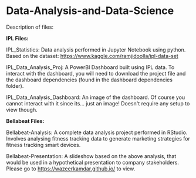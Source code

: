 # Data-Analysis-and-Data-Science

Description of files:

**IPL Files:**

IPL_Statistics: Data analysis performed in Jupyter Notebook using python. Based on the dataset: https://www.kaggle.com/ramjidoolla/ipl-data-set

IPL_Data_Analysis_Proj: A PowerBI Dashboard built using IPL data. To interact with the dashboard, you will need to download the project file and the dashboard dependencies (found in the dashboard dependencies folder).

IPL_Data_Analysis_Dashboard: An image of the dashboard. Of course you cannot interact with it since its... just an image! Doesn't require any setup to view though.

**Bellabeat Files:**

Bellabeat-Analysis: A complete data analysis project performed in RStudio. Involves analysing fitness tracking data to generate marketing strategies for fitness tracking smart devices.

Bellabeat-Presentation: A slideshow based on the above analysis, that would be used in a hypothetical presentation to company stakeholders. Please go to https://wazeerkamdar.github.io/ to view.


